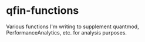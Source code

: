 qfin-functions
=======
Various functions I'm writing to supplement quantmod, PerformanceAnalytics, etc. for analysis purposes.
